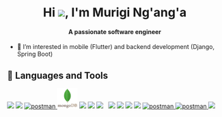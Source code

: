 <h1 align="center">Hi <img src="https://raw.githubusercontent.com/MartinHeinz/MartinHeinz/master/wave.gif" width="30px">, I'm Murigi Ng'ang'a</h1>
<h4 align="center">A passionate software engineer</h4>

- 🌱 I’m interested in mobile (Flutter) and backend development (Django, Spring Boot)

## 🚀 Languages and Tools

<p align="left">
    <a href="https://www.python.org" target="_blank"><img src="https://img.icons8.com/color/48/000000/python.png"/></a>
    <a href="https://www.djangoproject.com" target="_blank"><img src="https://img.icons8.com/external-tal-revivo-green-tal-revivo/36/000000/external-django-a-high-level-python-web-framework-that-encourages-rapid-development-logo-green-tal-revivo.png"/></a>
    <a href="https://spring.io/projects/spring-boot/" target="_blank" rel="noreferrer"><img src="https://img.icons8.com/?size=80&id=A3Ulk2RcONKs&format=png" alt="postman" width="40" height="40"/>
    <a href="https://www.mongodb.com/" target="_blank"><img src="https://raw.githubusercontent.com/devicons/devicon/master/icons/mongodb/mongodb-original-wordmark.svg" alt="mongodb" width="48" height="48"/></a>
    <a href="https://developer.mozilla.org/en-US/docs/Web/JavaScript" target="_blank"><img src="https://img.icons8.com/color/48/000000/javascript.png"/></a>
    <a href="https://reactjs.org/" target="_blank"><img src="https://img.icons8.com/color/48/000000/react-native.png"/></a>
    <a style="padding-right:8px;" href="https://nodejs.org" target="_blank"><img src="https://img.icons8.com/color/48/000000/nodejs.png"/></a>
    <a href="https://reactnative.dev/"><img src="https://img.icons8.com/nolan/64/react-native.png"/></a>
    <a href="https://flutter.dev/"><img src="https://img.icons8.com/color/48/000000/flutter.png"/></a>
    <a href="https://console.firebase.google.com/"><img src="https://img.icons8.com/color/48/000000/firebase.png"/></a>
    <a href="https://graphql.org/"><img src="https://img.icons8.com/color/48/000000/graphql.png"/></a>
    <a href="https://www.postgresql.org/" target="_blank" rel="noreferrer"><img src="https://img.icons8.com/?size=80&id=LwQEs9KnDgIo&format=png" alt="postman" width="40" height="40"/>
    <a href="https://postman.com" target="_blank" rel="noreferrer"><img src="https://www.vectorlogo.zone/logos/getpostman/getpostman-icon.svg" alt="postman" width="40" height="40"/>
    <a href="https://portal.azure.com/"><img src="https://img.icons8.com/fluency/48/000000/azure-1.png"/></a>
</p>
